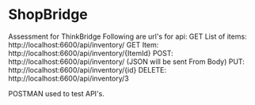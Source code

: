# ShopBridge
Assessment for ThinkBridge
Following are url's for api:
GET List of items: http://localhost:6600/api/inventory/
GET Item: http://localhost:6600/api/inventory/{ItemId}
POST: http://localhost:6600/api/inventory/ (JSON will be sent From Body)
PUT: http://localhost:6600/api/inventory/{id}
DELETE: http://localhost:6600/api/inventory/3

POSTMAN used to test API's.

